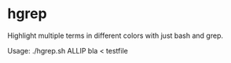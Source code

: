 # hgrep
Highlight multiple terms in different colors with just bash and grep.

Usage:
    ./hgrep.sh ALLIP bla < testfile